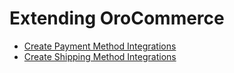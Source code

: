 <!-- meta: description = Best practices on extending the OroCommerce functionality on the Oro applications -->

<a id="dev-extend-commerce"></a>

# Extending OroCommerce

* [Create Payment Method Integrations](payment/index.md)
* [Create Shipping Method Integrations](shipping.md)
